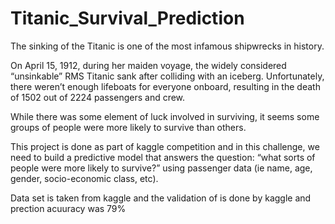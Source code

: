 # Titanic_Survival_Prediction

The sinking of the Titanic is one of the most infamous shipwrecks in history.

On April 15, 1912, during her maiden voyage, the widely considered “unsinkable” RMS Titanic sank after colliding with an iceberg. Unfortunately, there weren’t enough lifeboats for everyone onboard, resulting in the death of 1502 out of 2224 passengers and crew.

While there was some element of luck involved in surviving, it seems some groups of people were more likely to survive than others.

This project is done as part of kaggle competition and in this challenge, we need to build a predictive model that answers the question: “what sorts of people were more likely to survive?” using passenger data (ie name, age, gender, socio-economic class, etc).

Data set is taken from kaggle and the validation of is done by kaggle and prection acuuracy was 79%

